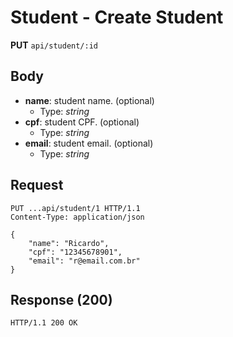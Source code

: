 # Student - Create Student

**PUT** `api/student/:id`

## Body

- **name**: student name. (optional)
  - Type: _string_
- **cpf**: student CPF. (optional)
  - Type: _string_
- **email**: student email. (optional)
  - Type: _string_

## Request

```http
PUT ...api/student/1 HTTP/1.1
Content-Type: application/json

{
	"name": "Ricardo",
	"cpf": "12345678901",
	"email": "r@email.com.br"
}
```

## Response (200)

```http
HTTP/1.1 200 OK
```
